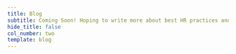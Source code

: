 ```yaml
---
title: Blog
subtitle: Coming Soon! Hoping to write more about best HR practices and about my life.
hide_title: false
col_number: two
template: blog
---
```

